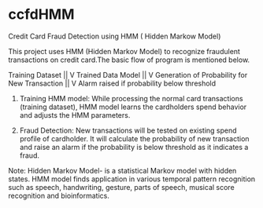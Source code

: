 # ccfdHMM
Credit Card Fraud Detection using HMM ( Hidden Markow Model)

This project uses HMM (Hidden Markov Model) to recognize fraudulent transactions on credit card.The basic flow of program is mentioned below. 
 
Training Dataset
         ||
         V
Trained Data Model
         ||
         V
Generation of Probability for New Transaction
         ||
         V
Alarm raised if probability below threshold

1.	Training HMM model: While processing the normal card transactions (training dataset), HMM model learns the cardholders spend behavior and adjusts the HMM parameters.

2.	Fraud Detection: New transactions will be tested on existing spend profile of cardholder. It will calculate the probability of new transaction and raise an alarm if the probability is below threshold as it indicates a fraud. 

Note: Hidden Markov Model- is a statistical Markov model with hidden states. HMM model finds application in various temporal pattern recognition such as speech, handwriting, gesture, parts of speech, musical score recognition and bioinformatics. 
